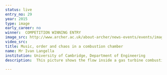 ```yaml
---
status: live
entry_no: 29
year: 2015
type: image 
early_career: no 
winner:  COMPETITION WINNING ENTRY
image_src: http://www.archer.ac.uk/about-archer/news-events/events/image-comp/gallery-2015/29_Entry_800.jpg
video_src: 
title: Music, order and chaos in a combustion chamber
name: Mr Ivan Langella
institution: University of Cambridge, Department of Engineering
description:  This picture shows the flow inside a gas turbine combustion chamber computed using ARCHER. The swirling flow enters the  chamber from the left as indicated by the arrows and evolves to become chaotic in the early part of the chamber, where vortical  structures, colored by temperature, can be observed. A trumpet-like iso-pressure surface surrounded by this chaos is produced by  the flow accelerating towards the exit because of the interaction between flame and turbulence. One can see order emerging from the  chaos resulting in a beautiful flow structure. Understanding this interaction helps to construct "silent" combustors for future  environmentally friendly gas turbine engines.<br /><br /> Colors represent temperature (red - high, blue - low) for vortical structures and velocity vectors, and vorticity on the iso-pressure surfaces.
  
---
```

